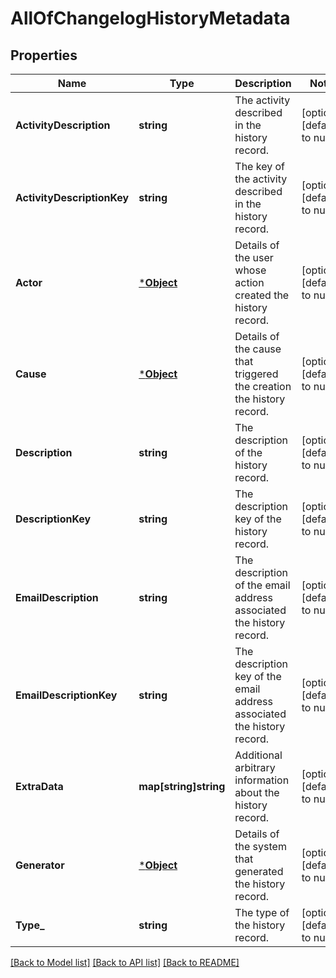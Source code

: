 # AllOfChangelogHistoryMetadata

## Properties
Name | Type | Description | Notes
------------ | ------------- | ------------- | -------------
**ActivityDescription** | **string** | The activity described in the history record. | [optional] [default to null]
**ActivityDescriptionKey** | **string** | The key of the activity described in the history record. | [optional] [default to null]
**Actor** | [***Object**](.md) | Details of the user whose action created the history record. | [optional] [default to null]
**Cause** | [***Object**](.md) | Details of the cause that triggered the creation the history record. | [optional] [default to null]
**Description** | **string** | The description of the history record. | [optional] [default to null]
**DescriptionKey** | **string** | The description key of the history record. | [optional] [default to null]
**EmailDescription** | **string** | The description of the email address associated the history record. | [optional] [default to null]
**EmailDescriptionKey** | **string** | The description key of the email address associated the history record. | [optional] [default to null]
**ExtraData** | **map[string]string** | Additional arbitrary information about the history record. | [optional] [default to null]
**Generator** | [***Object**](.md) | Details of the system that generated the history record. | [optional] [default to null]
**Type_** | **string** | The type of the history record. | [optional] [default to null]

[[Back to Model list]](../README.md#documentation-for-models) [[Back to API list]](../README.md#documentation-for-api-endpoints) [[Back to README]](../README.md)

